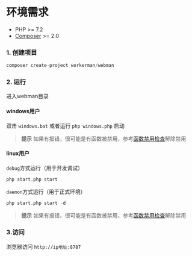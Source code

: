 # 环境需求

* PHP >= 7.2
* [Composer](https://getcomposer.org/) >= 2.0


### 1. 创建项目

```php
composer create-project workerman/webman
```

### 2. 运行

进入webman目录   

#### windows用户
双击 `windows.bat` 或者运行 `php windows.php` 启动

> **提示**
> 如果有报错，很可能是有函数被禁用，参考[函数禁用检查](others/disable-function-check.md)解除禁用

#### linux用户
`debug`方式运行（用于开发调试）
 
```php
php start.php start
```

`daemon`方式运行（用于正式环境）

```php
php start.php start -d
```

> **提示**
> 如果有报错，很可能是有函数被禁用，参考[函数禁用检查](others/disable-function-check.md)解除禁用

### 3.访问

浏览器访问 `http://ip地址:8787`


